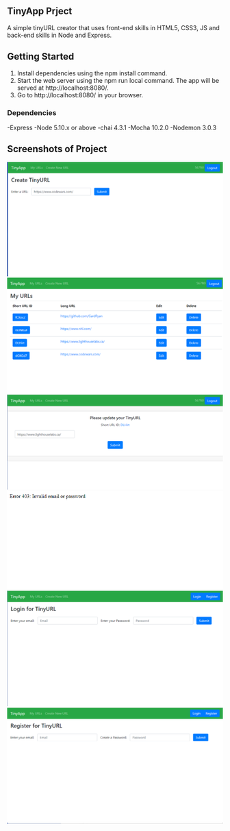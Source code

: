 ## TinyApp Prject

A simple tinyURL creator that uses front-end skills in HTML5, CSS3, JS and back-end skills in Node and Express.

## Getting Started

1. Install dependencies using the npm install command.
2. Start the web server using the npm run local command. The app will be served at http://localhost:8080/.
3. Go to http://localhost:8080/ in your browser.

### Dependencies 
-Express
-Node 5.10.x or above
-chai 4.3.1
-Mocha 10.2.0
-Nodemon 3.0.3

## Screenshots of Project
!["Screenshot of create URL"](https://github.com/GardRyan/tinyapp/blob/master/docs/TimyApp_createURL.png?raw=true)
!["Screenshot of database of URLs"](https://github.com/GardRyan/tinyapp/blob/master/docs/TinyApp_databaseOfURLs.png?raw=true)
!["Screenshot of edit URL"](https://github.com/GardRyan/tinyapp/blob/master/docs/TinyApp_editURL.png?raw=true)
!["Screenshot of error handling"](https://github.com/GardRyan/tinyapp/blob/master/docs/TinyApp_errorHandling.png?raw=true)
!["Screenshot of login page"](https://github.com/GardRyan/tinyapp/blob/master/docs/TinyApp_loginPage.png?raw=true)
!["Screenshot of register page"](https://github.com/GardRyan/tinyapp/blob/master/docs/TinyApp_registerPage.png?raw=true)
